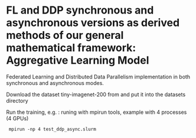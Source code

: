 # FL and DDP synchronous and asynchronous versions as derived methods of our general mathematical framework: Aggregative Learning Model

Federated Learning and Distributed Data Parallelism implementation in both synchronous and asynchronous modes. 

Download the dataset tiny-imagenet-200 from  and put it into the datasets directory

Run the training, e.g. : runing with mpirun tools, example with 4 processes (4 GPUs)

`` mpirun -np 4 test_ddp_async.slurm``



